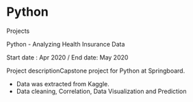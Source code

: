 # Python

Projects

Python - Analyzing Health Insurance Data

Start date : Apr 2020  / End date:  May 2020

Project descriptionCapstone project for Python at Springboard.
* Data was extracted from Kaggle.
* Data cleaning, Correlation, Data Visualization and Prediction
